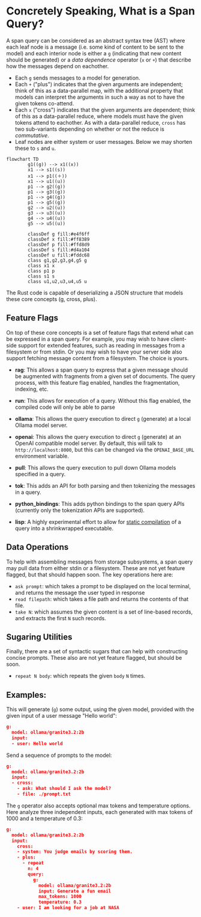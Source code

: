# Concretely Speaking, What is a Span Query?

A span query can be considered as an abstract syntax tree (AST) where
each leaf node is a message (i.e. some kind of content to be sent to
the model) and each interior node is either a `g` (indicating that new
content should be generated) or a *data dependence* operator (`x` or
`+`) that describe how the messages depend on eachother.

- Each `g` sends messages to a model for generation.
- Each `+` ("plus") indicates that the given arguments are
independent; think of this as a data-parallel map, with the additional
property that models can interpret the arguments in such a way as not
to have the given tokens co-attend.
- Each `x` ("cross") indicates that the given arguments are dependent;
think of this as a data-parallel reduce, where models must have the
given tokens attend to eachother. As with a data-parallel reduce,
`cross` has two sub-variants depending on whether or not the reduce is
*commutative*.
- Leaf nodes are either system or user messages. Below we may shorten
  these to `s` and `u`.

```mermaid
flowchart TD
        g1((g)) --> x1((x))
        x1 --> s1((s))
        x1 --> p1((＋))
        x1 --> u1((u))
        p1 --> g2((g))
        p1 --> g3((g))
        p1 --> g4((g))
        p1 --> g5((g))
        g2 --> u2((u))
        g3 --> u3((u))
        g4 --> u4((u))
        g5 --> u5((u))

        classDef g fill:#e4f6ff
        classDef x fill:#ff8389
        classDef p fill:#ffd8d9
        classDef s fill:#d4a104
        classDef u fill:#fddc68
        class g1,g2,g3,g4,g5 g
        class x1 x
        class p1 p
        class s1 s
        class u1,u2,u3,u4,u5 u
```

The Rust code is capable of deserializing a JSON structure that models
these core concepts (g, cross, plus). 

## Feature Flags

On top of these core concepts is a set of feature flags that extend
what can be expressed in a span query. For example, you may wish to
have client-side support for extended features, such as reading in
messages from a filesystem or from stdin. Or you may wish to have your
server side also support fetching message content from a
filesystem. The choice is yours.

- **rag**: This allows a span query to express that a given message
  should be augmented with fragments from a given set of
  documents. The query process, with this feature flag enabled,
  handles the fragmentation, indexing, etc.
  
- **run**: This allows for execution of a query. Without this flag
  enabled, the compiled code will only be able to parse

- **ollama**: This allows the query execution to direct `g` (generate)
  at a local Ollama model server.
  
- **openai**: This allows the query execution to direct `g` (generate)
  at an OpenAI compatible model server. By default, this will talk to
  `http://localhost:8000`, but this can be changed via the
  `OPENAI_BASE_URL` environment variable.
  
- **pull**: This allows the query execution to pull down Ollama models
  specified in a query.
  
- **tok**: This adds an API for both parsing and then tokenizing the
  messages in a query.
  
- **python_bindings**: This adds python bindings to the span query
  APIs (currently only the tokenization APIs are supported).
  
- **lisp**: A highly experimental effort to allow for [static
  compilation](./lisp) of a query into a shrinkwrapped executable.

## Data Operations

To help with assembling messages from storage subsystems, a span query
may pull data from either stdin or a filesystem. These are not yet
feature flagged, but that should happen soon. The key operations here are:

- `ask prompt`: which takes a prompt to be displayed on the local
  terminal, and returns the message the user typed in response
- `read filepath`: which takes a file path and returns the contents of
  that file.
- `take N`: which assumes the given content is a set of line-based
  records, and extracts the first `N` such records.

## Sugaring Utilities

Finally, there are a set of syntactic sugars that can help with
constructing concise prompts. These also are not yet feature flagged,
but should be soon.

- `repeat N body`: which repeats the given `body` `N` times.

## Examples:

This will generate (`g`) some output, using the given model, provided
with the given input of a user message "Hello world":
```json
g:
  model: ollama/granite3.2:2b
  input: 
  - user: Hello world
```

Send a sequence of prompts to the model:
```json
g:
  model: ollama/granite3.2:2b
  input:
  - cross:
    - ask: What should I ask the model?
    - file: ./prompt.txt
```

The `g` operator also accepts optional max tokens and temperature
options. Here analyze three independent inputs, each generated with
max tokens of 1000 and a temperature of 0.3:
```json
g:
  model: ollama/granite3.2:2b
  input:
    cross:
    - system: You judge emails by scoring them.
    - plus:
      - repeat
        n: 4
        query:
          g:
            model: ollama/granite3.2:2b
            input: Generate a fun email
            max_tokens: 1000
            temperature: 0.3
    - user: I am looking for a job at NASA
```
